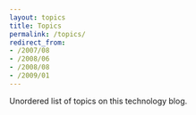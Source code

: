 ```yaml
---
layout: topics
title: Topics
permalink: /topics/
redirect_from:
- /2007/08
- /2008/06
- /2008/08
- /2009/01
---
```

Unordered list of topics on this technology blog.
